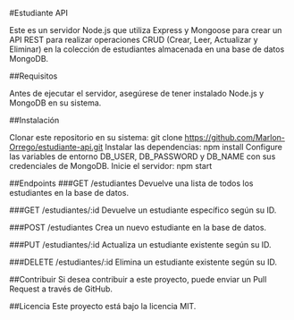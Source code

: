 #Estudiante API

Este es un servidor Node.js que utiliza Express y Mongoose para crear un API REST para realizar operaciones CRUD (Crear, Leer, Actualizar y Eliminar) en la colección de estudiantes almacenada en una base de datos MongoDB.

##Requisitos

Antes de ejecutar el servidor, asegúrese de tener instalado Node.js y MongoDB en su sistema.

##Instalación

Clonar este repositorio en su sistema: git clone https://github.com/Marlon-Orrego/estudiante-api.git
Instalar las dependencias: npm install
Configure las variables de entorno DB_USER, DB_PASSWORD y DB_NAME con sus credenciales de MongoDB.
Inicie el servidor: npm start

##Endpoints
###GET /estudiantes
Devuelve una lista de todos los estudiantes en la base de datos.

###GET /estudiantes/:id
Devuelve un estudiante específico según su ID.

###POST /estudiantes
Crea un nuevo estudiante en la base de datos.

###PUT /estudiantes/:id
Actualiza un estudiante existente según su ID.

###DELETE /estudiantes/:id
Elimina un estudiante existente según su ID.

##Contribuir
Si desea contribuir a este proyecto, puede enviar un Pull Request a través de GitHub.

##Licencia
Este proyecto está bajo la licencia MIT.
